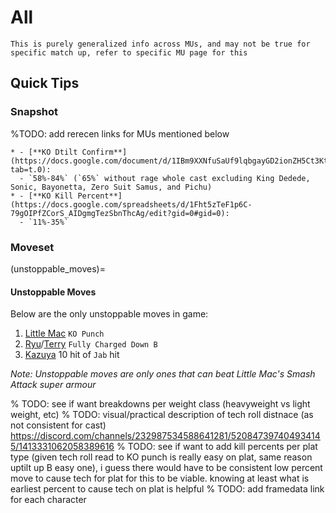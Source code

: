 # All 

```{note}
This is purely generalized info across MUs, and may not be true for specific match up, refer to specific MU page for this
```

## Quick Tips

### Snapshot

%TODO: add rerecen links for MUs mentioned below
```{list-table}
* - [**KO Dtilt Confirm**](https://docs.google.com/document/d/1IBm9XXNfuSaUf9lqbgayGD2ionZH5Ct3KtDLZrCOnok/edit?tab=t.0): 
  - `58%-84%` (`65%` without rage whole cast excluding King Dedede, Sonic, Bayonetta, Zero Suit Samus, and Pichu)
* - [**KO Kill Percent**](https://docs.google.com/spreadsheets/d/1Fht5zTeF1p6C-79gOIPfZCorS_AIDgmgTezSbnThcAg/edit?gid=0#gid=0): 
  - `11%-35%`
```

### Moveset

(unstoppable_moves)=
#### Unstoppable Moves

Below are the only unstoppable moves in game:

1. [Little Mac](little_mac) `KO Punch`
2. [Ryu](ryu)/[Terry](terry) `Fully Charged Down B`
3. [Kazuya](kazuya) 10 hit of `Jab` hit

_Note: Unstoppable moves are only ones that can beat Little Mac's Smash Attack super armour_

% TODO: see if want breakdowns per weight class (heavyweight vs light weight, etc)
% TODO: visual/practical description of tech roll distnace (as not consistent for cast) https://discord.com/channels/232987534588641281/520847397404934145/1413331062058389616
% TODO: see if want to add kill percents per plat type (given tech roll read to KO punch is really easy on plat, same reason uptilt up B easy one), i guess there would have to be consistent low percent move to cause tech for plat for this to be viable. knowing at least what is earliest percent to cause tech on plat is helpful
% TODO: add framedata link for each character